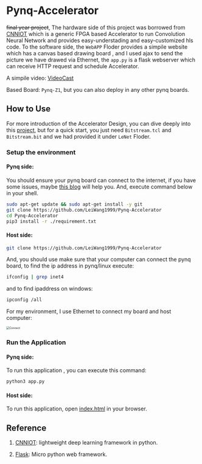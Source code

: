 # Pynq-Accelerator

~~final year project~~, The hardware side of this project was borrowed from [CNNIOT](https://github.com/mfarhadi/CNNIOT) which is a generic FPGA based Accelerator to run Convolution Neural Network and provides easy-understading and easy-customized hls code. To the software side, the `WebAPP` Floder provides a simpile website which has a canvas based drawing board , and I used ajax to send the picture we have drawed via Ethernet, the `app.py` is a flask webserver which can receive HTTP request and schedule Accelerator.

A simpile video: [VideoCast](https://leiblog.wang/static/2021-01-11/predict_7.mp4)

Based Board: `Pynq-Z1`, but you can also deploy in any other pynq boards.

## How to Use

For more introduction of the Accelerator Design, you can dive deeply into this [project](https://github.com/mfarhadi/CNNIOT), but for a quick start, you just need `Bitstream.tcl` and `Bitstream.bit` and we had provided it under `LeNet` Floder.

### Setup the environment

#### Pynq side:

You should ensure your pynq board can connect to the internet, if you have some issues, maybe [this blog](https://leiblog.wang/Embedding-board-internet-via-PC-Ethernet/) will help you. And, execute command below in your shell.

```bash
sudo apt-get update && sudo apt-get install -y git
git clone https://github.com/LeiWang1999/Pynq-Accelerator
cd Pynq-Accelerator
pip3 install -r ./requirement.txt
```

#### Host side:

```bash
git clone https://github.com/LeiWang1999/Pynq-Accelerator
```

And, you should use make sure that your computer can connect the pynq board, to find the ip address in pynq/linux execute:

```bash
ifconfig | grep inet4
```

and to find ipaddress on windows:

```bash
ipconfig /all
```

For my environment, I use Ethernet to connect my board and host computer:

<img src="http://leiblog.wang/static/image/2021/3/KobMkz.png" alt="Connect" style="zoom:50%;" />

### Run the Application

#### Pynq side:

To run this application , you can execute this command:

```bash
python3 app.py
```

#### Host side:

To run this application, open [index.html](https://github.com/LeiWang1999/Pynq-Accelerator/blob/master/WebApp/index.html) in your browser.

## Reference

1. [CNNIOT](https://github.com/mfarhadi/CNNIOT): lightweight deep learning framework in python.

2. [Flask](https://dormousehole.readthedocs.io/en/latest/): Micro python web framework.

